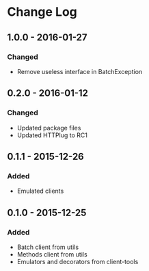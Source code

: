 # Change Log

## 1.0.0 - 2016-01-27

### Changed

- Remove useless interface in BatchException


## 0.2.0 - 2016-01-12

### Changed

- Updated package files
- Updated HTTPlug to RC1


## 0.1.1 - 2015-12-26

### Added

- Emulated clients


## 0.1.0 - 2015-12-25

### Added

- Batch client from utils
- Methods client from utils
- Emulators and decorators from client-tools
